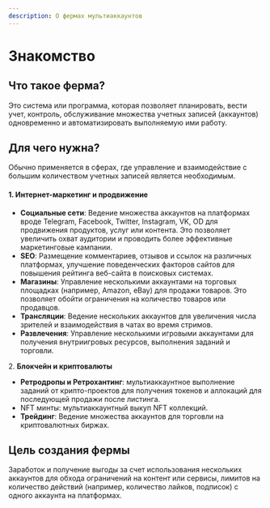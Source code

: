 ```yaml
---
description: О фермах мультиаккаунтов
---
```


# Знакомство

## Что такое ферма?

Это система или программа, которая позволяет планировать, вести учет, контроль, обслуживание множества учетных записей (аккаунтов) одновременно и автоматизировать выполняемую ими работу.

## Для чего нужна?

Обычно применяется в сферах, где управление и взаимодействие с большим количеством учетных записей является необходимым.

#### 1. **Интернет-маркетинг и продвижение**

* **Социальные сети**: Ведение множества аккаунтов на платформах вроде Telegram, Facebook, Twitter, Instagram, VK, OD для продвижения продуктов, услуг или контента. Это позволяет увеличить охват аудитории и проводить более эффективные маркетинговые кампании.
* **SEO**: Размещение комментариев, отзывов и ссылок на различных платформах, улучшение поведенческих факторов сайтов для повышения рейтинга веб-сайта в поисковых системах.
* **Магазины**: Управление несколькими аккаунтами на торговых площадках (например, Amazon, eBay) для продажи товаров. Это позволяет обойти ограничения на количество товаров или продавцов.
* **Трансляции**: Ведение нескольких аккаунтов для увеличения числа зрителей и взаимодействия в чатах во время стримов.
* **Развлечения**: Управление несколькими игровыми аккаунтами для получения внутриигровых ресурсов, выполнения заданий и торговли.

2\. **Блокчейн и криптовалюты**

* **Ретродропы и Ретрохантинг**: мультиаккаунтное выполнение заданий от крипто-проектов для получения токенов и аллокаций для последующей продажи после листинга.
* NFT минты: мультиаккаунтный выкуп NFT коллекций.
* **Трейдинг**: Ведение множества аккаунтов для торговли на криптовалютных биржах.

## **Цель создания фермы**

Заработок и  получение выгоды за счет использования нескольких аккаунтов для обхода ограничений на контент или сервисы, лимитов на количество действий (например, количество лайков, подписок) с одного аккаунта на платформах.&#x20;
